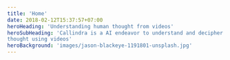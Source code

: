 ```yaml
---
title: 'Home'
date: 2018-02-12T15:37:57+07:00
heroHeading: 'Understanding human thought from videos'
heroSubHeading: 'Callindra is a AI endeavor to understand and decipher human
thought using videos'
heroBackground: 'images/jason-blackeye-1191801-unsplash.jpg'
---
```


